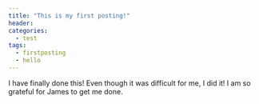 ```yaml
---
title: "This is my first posting!"
header:
categories:
  - test
tags:
  - firstposting
  - hello
---
```


I have finally done this! Even though it was difficult for me, I did it! I am so grateful for James to get me done.


[^posts]: Footnote test.
